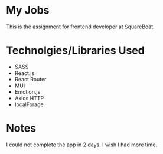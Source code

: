 # My Jobs

This is the assignment for frontend developer at SquareBoat.

# Technolgies/Libraries Used

- SASS
- React.js
- React Router
- MUI
- Emotion.js
- Axios HTTP
- localForage

# Notes

I could not complete the app in 2 days. I wish I had more time.